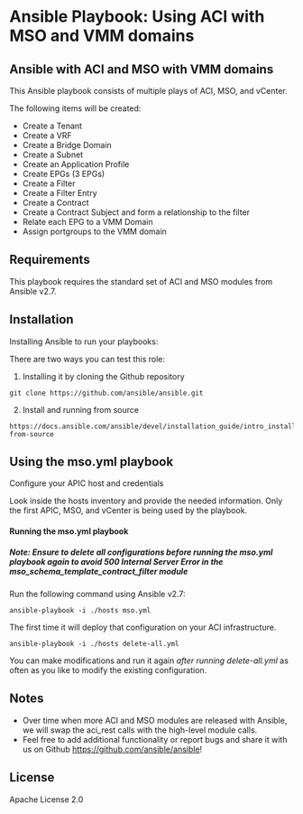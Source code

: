 # Ansible Playbook: Using ACI with MSO and VMM domains

## Ansible with ACI and MSO with VMM domains

This Ansible playbook consists of multiple plays of ACI, MSO, and vCenter.

The following items will be created:
* Create a Tenant 
* Create a VRF 
* Create a Bridge Domain 
* Create a Subnet 
* Create an Application Profile
* Create EPGs (3 EPGs)
* Create a Filter 
* Create a Filter Entry 
* Create a Contract 
* Create a Contract Subject and form a relationship to the filter 
* Relate each EPG to a VMM Domain
* Assign portgroups to the VMM domain

## Requirements

This playbook requires the standard set of ACI and MSO modules from Ansible v2.7.

## Installation

Installing Ansible to run your playbooks:

There are two ways you can test this role:

1. Installing it by cloning the Github repository
```
git clone https://github.com/ansible/ansible.git
```
2. Install and running from source
```
https://docs.ansible.com/ansible/devel/installation_guide/intro_installation.html#running-from-source
```
## Using the mso.yml playbook

Configure your APIC host and credentials

Look inside the hosts inventory and provide the needed information. Only the first APIC, MSO, and vCenter is being used by the playbook.

#### Running the mso.yml playbook

##### **Note: Ensure to delete all configurations before running the mso.yml playbook again to avoid 500 Internal Server Error in the _mso_schema_template_contract_filter_ module**

Run the following command using Ansible v2.7:

```
ansible-playbook -i ./hosts mso.yml
```

The first time it will deploy that configuration on your ACI infrastructure.

```
ansible-playbook -i ./hosts delete-all.yml
```

You can make modifications and run it again _after running delete-all.yml_ as often as you like to modify the existing configuration.

## Notes

- Over time when more ACI and MSO modules are released with Ansible, we will swap the aci_rest calls with the high-level module calls.
- Feel free to add additional functionality or report bugs and share it with us on Github https://github.com/ansible/ansible!

## License

Apache License 2.0
